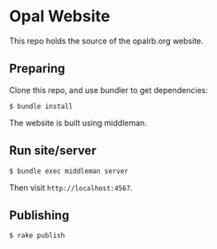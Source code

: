 # Opal Website

This repo holds the source of the opalrb.org website.

## Preparing

Clone this repo, and use bundler to get dependencies:

    $ bundle install

The website is built using middleman.

## Run site/server

    $ bundle exec middleman server

Then visit `http://localhost:4567`.

## Publishing

    $ rake publish


